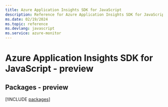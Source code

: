```yaml
---
title: Azure Application Insights SDK for JavaScript
description: Reference for Azure Application Insights SDK for JavaScript
ms.date: 02/19/2024
ms.topic: reference
ms.devlang: javascript
ms.service: azure-monitor
---
```

# Azure Application Insights SDK for JavaScript - preview
## Packages - preview
[!INCLUDE [packages](application-insights-index.md)]